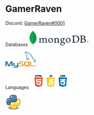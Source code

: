 # GamerRaven

Discord:
[GamerRaven#0001](https://www.discord.com)

Databases
![mongoDB](https://github.com/GamerRaven/GamerRaven/blob/main/mongoDB.png?raw=true)

![MySQL](https://github.com/GamerRaven/GamerRaven/blob/main/mySQL.png?raw=true)

Languages
![HTML CSS JavaScript](https://github.com/GamerRaven/GamerRaven/blob/main/hcj.png?raw=true)

![Python](https://github.com/GamerRaven/GamerRaven/blob/main/Python.png?raw=true)

